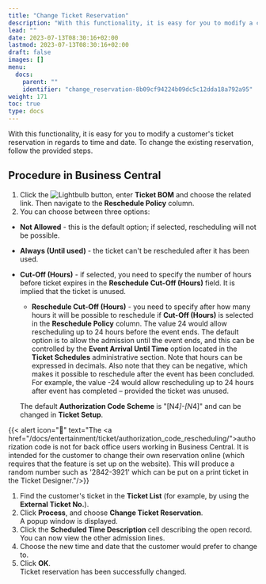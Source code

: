 ```yaml
---
title: "Change Ticket Reservation"
description: "With this functionality, it is easy for you to modify a customer's ticket reservation in regards to time and date."
lead: ""
date: 2023-07-13T08:30:16+02:00
lastmod: 2023-07-13T08:30:16+02:00
draft: false
images: []
menu:
  docs:
    parent: ""
    identifier: "change_reservation-8b09cf94224b09dc5c12dda18a792a95"
weight: 171
toc: true
type: docs
---
```


With this functionality, it is easy for you to modify a customer's ticket reservation in regards to time and date. To change the existing reservation, follow the provided steps.

 
## Procedure in Business Central

1. Click the ![Lightbulb](Lightbulb_icon.PNG) button, enter **Ticket BOM** and choose the related link. Then navigate to the **Reschedule Policy** column.  
2. You can choose between three options:

- **Not Allowed** - this is the default option; if selected, rescheduling will not be possible.
- **Always (Until used)** - the ticket can't be rescheduled after it has been used.
- **Cut-Off (Hours)** - if selected, you need to specify the number of hours before ticket expires in the **Reschedule Cut-Off (Hours)** field. It is implied that the ticket is unused.  
    - **Reschedule Cut-Off (Hours)** - you need to specify after how many hours it will be possible to reschedule if **Cut-Off (Hours)** is selected in the **Reschedule Policy** column. The value 24 would allow rescheduling up to 24 hours before the event ends. The default option is to allow the admission until the event ends, and this can be controlled by the **Event Arrival Until Time** option located in the **Ticket Schedules** administrative section. Note that hours can be expressed in decimals. Also note that they can be negative, which makes it possible to reschedule after the event has been concluded. For example, the value -24 would allow rescheduling up to 24 hours after event has completed – provided the ticket was unused.  

   The default **Authorization Code Scheme** is "[N*4]-[N*4]" and can be changed in **Ticket Setup**.  
 
{{< alert icon="📝" text="The <a href=\"/docs/entertainment/ticket/authorization_code_rescheduling/\">authorization code</a> is not for back office users working in Business Central. It is intended for the customer to change their own reservation online (which requires that the feature is set up on the website). This will produce a random number such as '2842-3921' which can be put on a print ticket in the Ticket Designer."/>}}

1. Find the customer's ticket in the **Ticket List** (for example, by using the **External Ticket No.**).  
2. Click **Process**, and choose **Change Ticket Reservation**.    
   A popup window is displayed. 
3. Click the **Scheduled Time Description** cell describing the open record.    
   You can now view the other admission lines.  
4. Choose the new time and date that the customer would prefer to change to.
5. Click **OK**.     
   Ticket reservation has been successfully changed.
